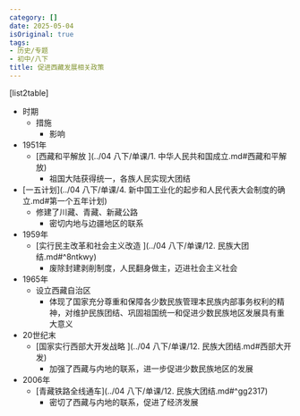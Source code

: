 ```yaml
---
category: []
date: 2025-05-04
isOriginal: true
tags:
- 历史/专题
- 初中/八下
title: 促进西藏发展相关政策
---
```

[list2table]
- 时期
    - 措施
        - 影响
- 1951年  
    - [西藏和平解放 ](../04 八下/单课/1. 中华人民共和国成立.md#西藏和平解放)
        - 祖国大陆获得统一，各族人民实现大团结  
- [一五计划](../04 八下/单课/4. 新中国工业化的起步和人民代表大会制度的确立.md#第一个五年计划)  
    - 修建了川藏、青藏、新藏公路  
        - 密切内地与边疆地区的联系  
- 1959年  
    - [实行民主改革和社会主义改造  ](../04 八下/单课/12. 民族大团结.md#^8ntkwy)
        - 废除封建剥削制度，人民翻身做主，迈进社会主义社会  
- 1965年  
    - 设立西藏自治区  
        - 体现了国家充分尊重和保障各少数民族管理本民族内部事务权利的精神，对维护民族团结、巩固祖国统一和促进少数民族地区发展具有重大意义  
- 20世纪末  
    - [国家实行西部大开发战略  ](../04 八下/单课/12. 民族大团结.md#西部大开发)
        - 加强了西藏与内地的联系，进一步促进少数民族地区的发展  
- 2006年  
    - [青藏铁路全线通车](../04 八下/单课/12. 民族大团结.md#^gg2317)
        - 密切了西藏与内地的联系，促进了经济发展
